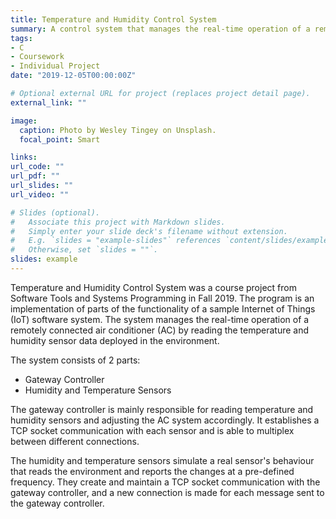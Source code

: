 ```yaml
---
title: Temperature and Humidity Control System
summary: A control system that manages the real-time operation of a remotely connected air conditioner (AC) by reading the temperature and humidity sensor data, which are deployed in the environment.
tags:
- C
- Coursework
- Individual Project
date: "2019-12-05T00:00:00Z"

# Optional external URL for project (replaces project detail page).
external_link: ""

image:
  caption: Photo by Wesley Tingey on Unsplash.
  focal_point: Smart

links:
url_code: ""
url_pdf: ""
url_slides: ""
url_video: ""

# Slides (optional).
#   Associate this project with Markdown slides.
#   Simply enter your slide deck's filename without extension.
#   E.g. `slides = "example-slides"` references `content/slides/example-slides.md`.
#   Otherwise, set `slides = ""`.
slides: example
---
```

Temperature and Humidity Control System was a course project from Software Tools and Systems Programming in Fall 2019. The program is an implementation of parts of the functionality of a sample Internet of Things (IoT) software system. The system manages the real-time operation of a remotely connected air conditioner (AC) by reading the temperature and humidity sensor data deployed in the environment.

The system consists of 2 parts:

- Gateway Controller
- Humidity and Temperature Sensors

The gateway controller is mainly responsible for reading temperature and humidity sensors and adjusting the AC system accordingly. It establishes a TCP socket communication with each sensor and is able to multiplex between different connections. 

The humidity and temperature sensors simulate a real sensor's behaviour that reads the environment and reports the changes at a pre-defined frequency. They create and maintain a TCP socket communication with the gateway controller, and a new connection is made for each message sent to the gateway controller. 
